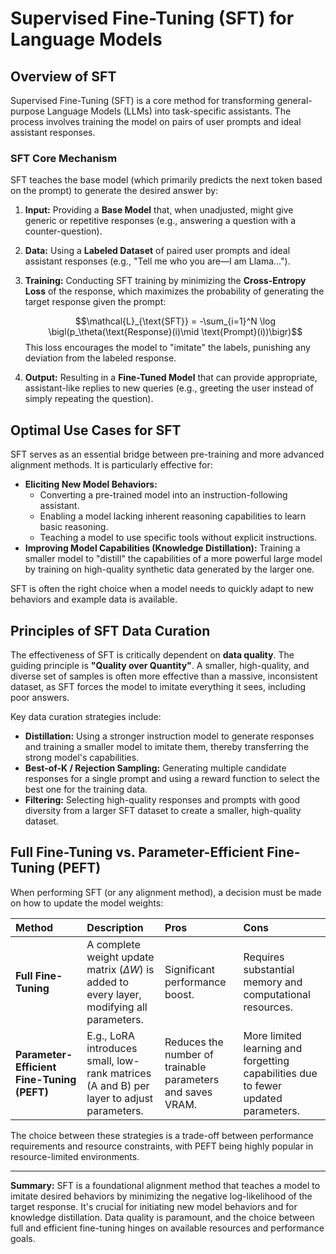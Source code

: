 # Supervised Fine-Tuning (SFT) for Language Models

## Overview of SFT

Supervised Fine-Tuning (SFT) is a core method for transforming general-purpose Language Models (LLMs) into task-specific assistants. The process involves training the model on pairs of user prompts and ideal assistant responses.

### SFT Core Mechanism

SFT teaches the base model (which primarily predicts the next token based on the prompt) to generate the desired answer by:

1.  **Input:** Providing a **Base Model** that, when unadjusted, might give generic or repetitive responses (e.g., answering a question with a counter-question).
2.  **Data:** Using a **Labeled Dataset** of paired user prompts and ideal assistant responses (e.g., "Tell me who you are—I am Llama...").
3.  **Training:** Conducting SFT training by minimizing the **Cross-Entropy Loss** of the response, which maximizes the probability of generating the target response given the prompt:

    $$\mathcal{L}_{\text{SFT}} = -\sum_{i=1}^N \log \bigl(p_\theta(\text{Response}(i)\mid \text{Prompt}(i))\bigr)$$
    This loss encourages the model to "imitate" the labels, punishing any deviation from the labeled response.
4.  **Output:** Resulting in a **Fine-Tuned Model** that can provide appropriate, assistant-like replies to new queries (e.g., greeting the user instead of simply repeating the question).

## Optimal Use Cases for SFT

SFT serves as an essential bridge between pre-training and more advanced alignment methods. It is particularly effective for:

* **Eliciting New Model Behaviors:**
    * Converting a pre-trained model into an instruction-following assistant.
    * Enabling a model lacking inherent reasoning capabilities to learn basic reasoning.
    * Teaching a model to use specific tools without explicit instructions.
* **Improving Model Capabilities (Knowledge Distillation):** Training a smaller model to "distill" the capabilities of a more powerful large model by training on high-quality synthetic data generated by the larger one.

SFT is often the right choice when a model needs to quickly adapt to new behaviors and example data is available.

## Principles of SFT Data Curation

The effectiveness of SFT is critically dependent on **data quality**. The guiding principle is **"Quality over Quantity"**. A smaller, high-quality, and diverse set of samples is often more effective than a massive, inconsistent dataset, as SFT forces the model to imitate everything it sees, including poor answers.

Key data curation strategies include:

* **Distillation:** Using a stronger instruction model to generate responses and training a smaller model to imitate them, thereby transferring the strong model's capabilities.
* **Best-of-K / Rejection Sampling:** Generating multiple candidate responses for a single prompt and using a reward function to select the best one for the training data.
* **Filtering:** Selecting high-quality responses and prompts with good diversity from a larger SFT dataset to create a smaller, high-quality dataset.

## Full Fine-Tuning vs. Parameter-Efficient Fine-Tuning (PEFT)

When performing SFT (or any alignment method), a decision must be made on how to update the model weights:

| Method | Description | Pros | Cons |
| :--- | :--- | :--- | :--- |
| **Full Fine-Tuning** | A complete weight update matrix ($\Delta W$) is added to every layer, modifying all parameters. | Significant performance boost. | Requires substantial memory and computational resources. |
| **Parameter-Efficient Fine-Tuning (PEFT)** | E.g., LoRA introduces small, low-rank matrices (A and B) per layer to adjust parameters. | Reduces the number of trainable parameters and saves VRAM. | More limited learning and forgetting capabilities due to fewer updated parameters.

The choice between these strategies is a trade-off between performance requirements and resource constraints, with PEFT being highly popular in resource-limited environments.

---

**Summary:** SFT is a foundational alignment method that teaches a model to imitate desired behaviors by minimizing the negative log-likelihood of the target response. It's crucial for initiating new model behaviors and for knowledge distillation. Data quality is paramount, and the choice between full and efficient fine-tuning hinges on available resources and performance goals.